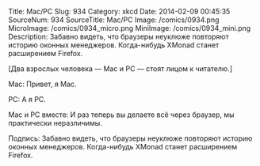 Title: Mac/PC 
Slug: 934 
Category: xkcd 
Date: 2014-02-09 00:45:35 
SourceNum: 934 
SourceTitle: Mac/PC 
Image: /comics/0934.png 
MicroImage: /comics/0934_micro.png 
MiniImage: /comics/0934_mini.png 
Description: Забавно видеть, что браузеры неуклюже повторяют историю оконных менеджеров. Когда-нибудь XMonad станет расширением Firefox. 

[Два взрослых человека — Mac и PC — стоят лицом к читателю.]

Mac: Привет, я Mac.

PC: А я PC.

Mac и PC вместе: И раз теперь вы делаете всё через браузер, мы практически неразличимы.

Подпись: Забавно видеть, что браузеры неуклюже повторяют историю оконных менеджеров. Когда-нибудь XMonad станет расширением Firefox.